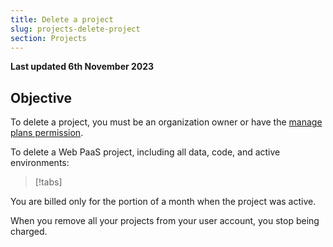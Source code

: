 ```yaml
---
title: Delete a project
slug: projects-delete-project
section: Projects
---
```


**Last updated 6th November 2023**



## Objective  

To delete a project, you must be an organization owner or have the [manage plans permission](../administration/users.md#organization-permissions).

To delete a Web PaaS project, including all data, code, and active environments:

> [!tabs]      

You are billed only for the portion of a month when the project was active.

When you remove all your projects from your user account,
you stop being charged.
